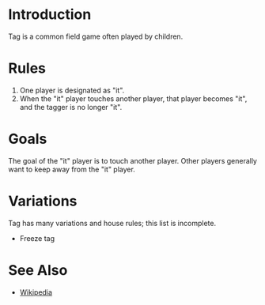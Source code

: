 # Introduction
Tag is a common field game often played by children.

# Rules
1. One player is designated as "it".
2. When the "it" player touches another player, that player becomes "it", and the tagger is no
longer "it".

# Goals
The goal of the "it" player is to touch another player. Other players generally want to keep away
from the "it" player.

# Variations
Tag has many variations and house rules; this list is incomplete.
 * Freeze tag

# See Also
 * [Wikipedia](https://en.wikipedia.org/wiki/Tag_(game))
